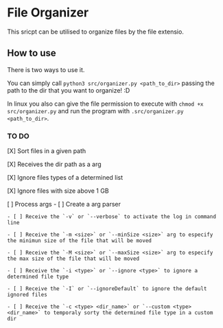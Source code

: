 # File Organizer

This sricpt can be utilised to organize files by the file extensio.

## How to use
There is two ways to use it.

You can simply call `python3 src/organizer.py <path_to_dir>` passing the path to the dir that you want to organize! :D

In linux you also can give the file permission to execute with `chmod +x src/organizer.py` and run the program with `.src/organizer.py <path_to_dir>`.

### TO DO
[X] Sort files in a given path

[X] Receives the dir path as a arg

[X] Ignore files types of a determined list

[X] Ignore files with size above 1 GB

[ ] Process args 
    - [ ] Create a arg parser

    - [ ] Receive the `-v` or `--verbose` to activate the log in command line

    - [ ] Receive the `-m <size>` or `--minSize <size>` arg to especify the minimun size of the file that will be moved

    - [ ] Receive the `-M <size>` or `--maxSize <size>` arg to especify the max size of the file that will be moved 

    - [ ] Receive the `-i <type>` or `--ignore <type>` to ignore a determined file type

    - [ ] Receive the `-I` or `--ignoreDefault` to ignore the default ignored files

    - [ ] Receive the `-c <type> <dir_name>` or `--custom <type> <dir_name>` to temporaly sorty the determined file type in a custom dir